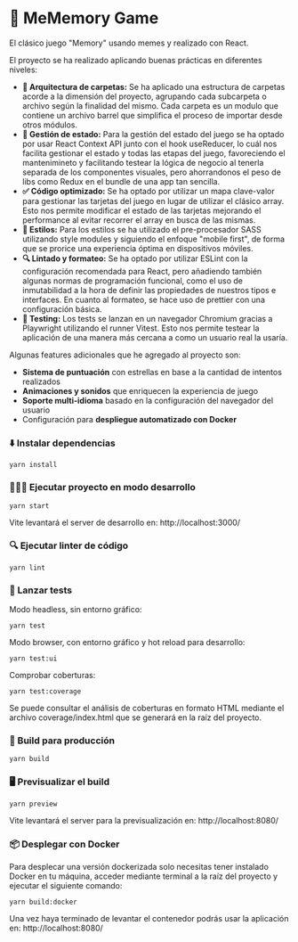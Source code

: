 # 🧠 MeMemory Game

El clásico juego "Memory" usando memes y realizado con React.

El proyecto se ha realizado aplicando buenas prácticas en diferentes niveles:

- **📂 Arquitectura de carpetas:** Se ha aplicado una estructura de carpetas acorde a la dimensión del proyecto, agrupando cada subcarpeta o archivo según la finalidad del mismo. Cada carpeta es un modulo que contiene un archivo barrel que simplifica el proceso de importar desde otros módulos.
- **💾 Gestión de estado:** Para la gestión del estado del juego se ha optado por usar React Context API junto con el hook useReducer, lo cuál nos facilita gestionar el estado y todas las etapas del juego, favoreciendo el mantenimineto y facilitando testear la lógica de negocio al tenerla separada de los componentes visuales, pero ahorrandonos el peso de libs como Redux en el bundle de una app tan sencilla.
- **✅ Código optimizado:** Se ha optado por utilizar un mapa clave-valor para gestionar las tarjetas del juego en lugar de utilizar el clásico array. Esto nos permite modificar el estado de las tarjetas mejorando el performance al evitar recorrer el array en busca de las mismas.
- **🎨 Estilos:** Para los estilos se ha utilizado el pre-procesador SASS utilizando style modules y siguiendo el enfoque "mobile first", de forma que se prorice una experiencia óptima en dispositivos móviles.
- **🔍 Lintado y formateo:** Se ha optado por utilizar ESLint con la configuración recomendada para React, pero añadiendo también algunas normas de programación funcional, como el uso de inmutabilidad a la hora de definir las propiedades de nuestros tipos e interfaces. En cuanto al formateo, se hace uso de prettier con una configuración básica.
- **🧪 Testing:** Los tests se lanzan en un navegador Chromium gracias a Playwright utilizando el runner Vitest. Esto nos permite testear la aplicación de una manera más cercana a como un usuario real la usaría.

Algunas features adicionales que he agregado al proyecto son:

- **Sistema de puntuación** con estrellas en base a la cantidad de intentos realizados
- **Animaciones y sonidos** que enriquecen la experiencia de juego
- **Soporte multi-idioma** basado en la configuración del navegador del usuario
- Configuración para **despliegue automatizado con Docker**

### ⬇️ Instalar dependencias

```console
yarn install
```

### 🧑🏻‍💻 Ejecutar proyecto en modo desarrollo

```console
yarn start
```

Vite levantará el server de desarrollo en: http://localhost:3000/

### 🔍 Ejecutar linter de código

```console
yarn lint
```

### 🧪 Lanzar tests

Modo headless, sin entorno gráfico:

```console
yarn test
```

Modo browser, con entorno gráfico y hot reload para desarrollo:

```console
yarn test:ui
```

Comprobar coberturas:

```console
yarn test:coverage
```

Se puede consultar el análisis de coberturas en formato HTML mediante el archivo coverage/index.html que se generará en la raíz del proyecto.

### 🚀 Build para producción

```console
yarn build
```

### 🖥️ Previsualizar el build

```console
yarn preview
```

Vite levantará el server para la previsualización en: http://localhost:8080/

### 📦 Desplegar con Docker

Para desplecar una versión dockerizada solo necesitas tener instalado Docker en tu máquina, acceder mediante terminal a la raíz del proyecto y ejecutar el siguiente comando:

```console
yarn build:docker
```

Una vez haya terminado de levantar el contenedor podrás usar la aplicación en: http://localhost:8080/
